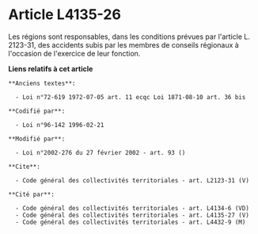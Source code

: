 # Article L4135-26

Les régions sont responsables, dans les conditions prévues par l'article L. 2123-31, des accidents subis par les membres de
conseils régionaux à l'occasion de l'exercice de leur fonction.

**Liens relatifs à cet article**

	**Anciens textes**:

	  - Loi n°72-619 1972-07-05 art. 11 ecqc Loi 1871-08-10 art. 36 bis

	**Codifié par**:

	  - Loi n°96-142 1996-02-21

	**Modifié par**:

	  - Loi n°2002-276 du 27 février 2002 - art. 93 ()

	**Cite**:

	  - Code général des collectivités territoriales - art. L2123-31 (V)

	**Cité par**:

	  - Code général des collectivités territoriales - art. L4134-6 (VD)
	  - Code général des collectivités territoriales - art. L4135-27 (V)
	  - Code général des collectivités territoriales - art. L4432-9 (M)
